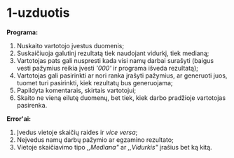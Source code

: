 # 1-uzduotis

**Programa:**
1. Nuskaito vartotojo įvestus duomenis;
2. Suskaičiuoja galutinį rezultatą tiek naudojant vidurkį, tiek medianą;
3. Vartotojas pats gali nuspresti kada visi namų darbai surašyti (baigus vesti pažymius reikia įvesti *'000'* ir programa išveda rezultatą);
4. Vartotojas gali pasirinkti ar nori ranka įrašyti pažymius, ar generuoti juos, tuomet turi pasirinkti, kiek rezultatų bus generuojama;
5. Papildyta komentarais, skirtais vartotojui;
6. Skaito ne vieną eilutę duomenų, bet tiek, kiek darbo pradžioje vartotojas pasirenka.

**Error'ai:**
1. Įvedus vietoje skaičių raides ir *vice versa*;
2. Neįvedus namų darbų pažymio ar egzamino rezultato;
3. Vietoje skaičiavimo tipo *,,Mediana"* ar *,,Vidurkis"* įrašius bet ką kitą.
